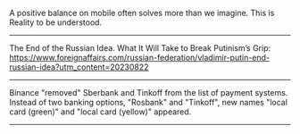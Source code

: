 
A positive balance on mobile often solves more than we imagine. This is Reality to be understood.

----

The End of the Russian Idea. What It Will Take to Break Putinism’s Grip: https://www.foreignaffairs.com/russian-federation/vladimir-putin-end-russian-idea?utm_content=20230822

----

Binance "removed" Sberbank and Tinkoff from the list of payment systems. Instead of two banking options, "Rosbank" and "Tinkoff", new names "local card (green)" and "local card (yellow)" appeared.

----



